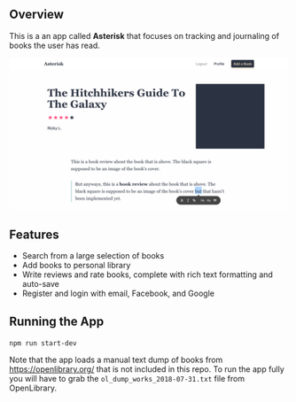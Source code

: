 ## Overview
This is a an app called **Asterisk** that focuses on tracking and journaling of books the user has read.

![Asterisk Screenshot 1](asterisk-screenshot.png?raw=true)

## Features
- Search from a large selection of books
- Add books to personal library
- Write reviews and rate books, complete with rich text formatting and auto-save
- Register and login with email, Facebook, and Google

## Running the App
`npm run start-dev`

Note that the app loads a manual text dump of books from https://openlibrary.org/ that is not included in this repo.
To run the app fully you will have to grab the `ol_dump_works_2018-07-31.txt` file from OpenLibrary.
